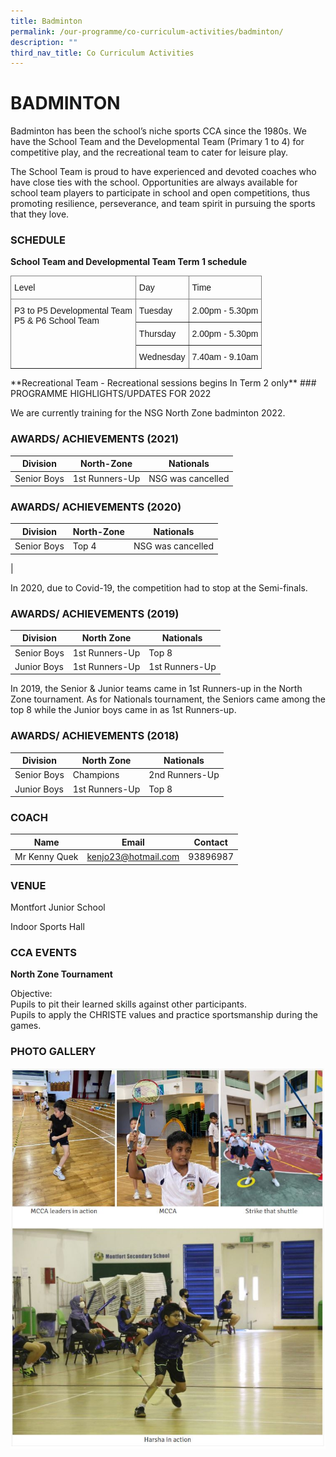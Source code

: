 ```yaml
---
title: Badminton
permalink: /our-programme/co-curriculum-activities/badminton/
description: ""
third_nav_title: Co Curriculum Activities
---
```

# **BADMINTON**

Badminton has been the school’s niche sports CCA since the 1980s. We have the School Team and the Developmental Team (Primary 1 to 4) for competitive play, and the recreational team to cater for leisure play.

The School Team is proud to have experienced and devoted coaches who have close ties with the school. Opportunities are always available for school team players to participate in school and open competitions, thus promoting resilience, perseverance, and team spirit in pursuing the sports that they love.

### SCHEDULE

**School Team and Developmental Team Term 1 schedule**
<style type="text/css">
.tg  {border-collapse:collapse;border-spacing:0;}
.tg td{border-color:black;border-style:solid;border-width:1px;font-family:Arial, sans-serif;font-size:14px;
  overflow:hidden;padding:10px 5px;word-break:normal;}
.tg th{border-color:black;border-style:solid;border-width:1px;font-family:Arial, sans-serif;font-size:14px;
  font-weight:normal;overflow:hidden;padding:10px 5px;word-break:normal;}
.tg .tg-0pky{border-color:inherit;text-align:left;vertical-align:top}
</style>
<table class="tg">
<thead>
  <tr>
    <th class="tg-0pky">Level</th>
    <th class="tg-0pky">Day</th>
    <th class="tg-0pky">Time</th>
  </tr>
</thead>
<tbody>
  <tr>
    <td class="tg-0pky" rowspan="3">P3 to P5 Developmental Team<br>P5 &amp; P6 School Team </td>
    <td class="tg-0pky">Tuesday</td>
    <td class="tg-0pky">2.00pm - 5.30pm</td>
  </tr>
  <tr>
    <td class="tg-0pky">Thursday</td>
    <td class="tg-0pky">2.00pm - 5.30pm</td>
  </tr>
  <tr>
    <td class="tg-0pky">Wednesday</td>
    <td class="tg-0pky">7.40am - 9.10am</td>
  </tr>
</tbody>
</table>     
**Recreational Team - Recreational sessions begins In Term 2 only**
### PROGRAMME HIGHLIGHTS/UPDATES FOR 2022 

We are currently training for the NSG North Zone badminton 2022.

### AWARDS/ ACHIEVEMENTS (2021)

| Division | North-Zone | Nationals |
| --- | --- | --- |
| Senior Boys | 1st Runners-Up | NSG was cancelled |


### AWARDS/ ACHIEVEMENTS (2020)

| Division | North-Zone | Nationals |
| --- | --- | --- |
| Senior Boys | Top 4 | NSG was cancelled  
 |

In 2020, due to Covid-19, the competition had to stop at the Semi-finals.

### AWARDS/ ACHIEVEMENTS (2019)

| Division | North Zone | Nationals |
| --- | --- | --- |
| Senior Boys | 1st Runners-Up | Top 8 |
| Junior Boys | 1st Runners-Up | 1st Runners-Up |

In 2019, the Senior &amp; Junior teams came in 1st Runners-up in the North Zone tournament. As for Nationals tournament, the Seniors came among the top 8 while the Junior boys came in as 1st Runners-up.

### AWARDS/ ACHIEVEMENTS (2018)

| Division | North Zone | Nationals |
| --- | --- | --- |
| Senior Boys | Champions | 2nd Runners-Up |
| Junior Boys | 1st Runners-Up | Top 8 |

### COACH

| Name | Email | Contact |
| --- | --- | --- |
| Mr Kenny Quek | [kenjo23@hotmail.com](mailto:kenjo23@hotmail.com) | 93896987 |

### VENUE

Montfort Junior School&nbsp;

Indoor Sports Hall

### CCA EVENTS

**North Zone Tournament**  
  
Objective:  
Pupils to pit their learned skills against other participants.  
Pupils to apply the CHRISTE values and practice sportsmanship during the games.

### PHOTO GALLERY

![](/images/badminton.jpg)